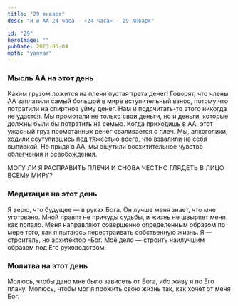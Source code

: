 ```yaml
---
title: "29 января"
desc: "Я и АА 24 часа - «24 часа» — 29 января"

id: "29"
heroImage: ""
pubDate: 2023-05-04
moth: "yanvar"
---
```


### Мысль АА на этот день

Каким грузом ложится на плечи пустая трата денег! Говорят, что члены АА
заплатили самый большой в мире вступительный взнос, потому что потратили на
спиртное уйму денег. Нам и подсчитать-то этого никогда не удастся. Мы
промотали не только свои деньги, но и деньги, которые должны были бы потратить
на семью. Когда приходишь в АА, этот ужасный груз промотанных денег
сваливается с плеч. Мы, алкоголики, ходили ссутулившись под тяжестью всего,
что взвалили на себя выпивкой. Но придя в АА, мы ощутили восхитительное
чувство облегчения и освобождения.

МОГУ ЛИ Я РАСПРАВИТЬ ПЛЕЧИ И СНОВА ЧЕСТНО ГЛЯДЕТЬ В ЛИЦО ВСЕМУ МИРУ?

### Медитация на этот день

Я верю, что будущее — в руках Бога. Он лучше меня знает, что мне уготовано.
Мной правят не причуды судьбы, и жизнь не швыряет меня как попало. Меня
направляют совершенно определенным образом по мере того, как я пытаюсь
перестраивать собственную жизнь. Я — строитель, но архитектор -Бог. Моё дело —
строить наилучшим образом под Его руководством.

### Молитва на этот день

Молюсь, чтобы дано мне было зависеть от Бога, ибо живу я по Его плану. Молюсь,
чтобы мог я прожить свою жизнь так, как хочет от меня Бог.
